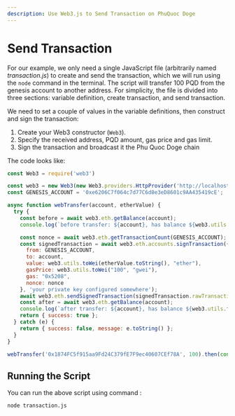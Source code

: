 ```yaml
---
description: Use Web3.js to Send Transaction on PhuQuoc Doge
---
```


# Send Transaction

For our example, we only need a single JavaScript file \(arbitrarily named _transaction.js_\) to create and send the transaction, which we will run using the `node` command in the terminal. The script will transfer 100 PQD from the genesis account to another address. For simplicity, the file is divided into three sections: variable definition, create transaction, and send transaction.

We need to set a couple of values in the variable definitions, then construct and sign the transaction:

1. Create your Web3 constructor \(`Web3`\).
2. Specify the received address, PQD amount, gas price and gas limit.
3. Sign the transaction and broadcast it the Phu Quoc Doge chain

The code looks like:

```javascript
const Web3 = require('web3')

const web3 = new Web3(new Web3.providers.HttpProvider('http://localhost:9933'));
const GENESIS_ACCOUNT = '0xe6206C7f064c7d77C6d8e3eD8601c9AA435419cE';

async function webTransfer(account, etherValue) {
  try {
    const before = await web3.eth.getBalance(account);
    console.log(`before transfer: ${account}, has balance ${web3.utils.fromWei(before, "ether")}`);

    const nonce = await web3.eth.getTransactionCount(GENESIS_ACCOUNT);
    const signedTransaction = await web3.eth.accounts.signTransaction({
      from: GENESIS_ACCOUNT,
      to: account,
      value: web3.utils.toWei(etherValue.toString(), "ether"),
      gasPrice: web3.utils.toWei("100", "gwei"),
      gas: "0x5208",
      nonce: nonce
    }, 'your private key configured somewhere');
    await web3.eth.sendSignedTransaction(signedTransaction.rawTransaction);
    const after = await web3.eth.getBalance(account);
    console.log(`after transfer: ${account}, has balance ${web3.utils.fromWei(after, "ether")}`);
    return { success: true };
  } catch (e) {
    return { success: false, message: e.toString() };
  }
}

webTransfer('0x1874FC5f915aa9Fd24C379fE7F9ec40607CEf78A', 100).then(console.log)
```

## Running the Script

You can run the above script using command :

```text
node transaction.js
```



